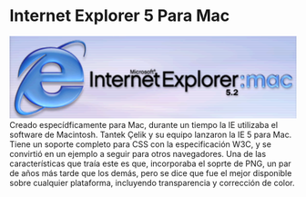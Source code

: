 # Internet Explorer 5 Para Mac
![alt text](https://github.com/polesteban/Internet-Explorer-5-Para-Mac/blob/main/Captura.PNG)
Creado especídficamente para Mac, durante un tiempo la IE utilizaba el software de Macintosh.
Tantek Çelik y su equipo lanzaron la IE 5 para Mac.
Tiene un soporte completo para CSS con la especificación W3C, y se convirtió en un ejemplo a seguir para otros navegadores.
Una de las características que traía este es que, incorporaba el soprte de PNG, un par de años más tarde que los demás, pero se dice que fue el mejor disponible sobre cualquier plataforma, incluyendo transparencia y corrección de color.
